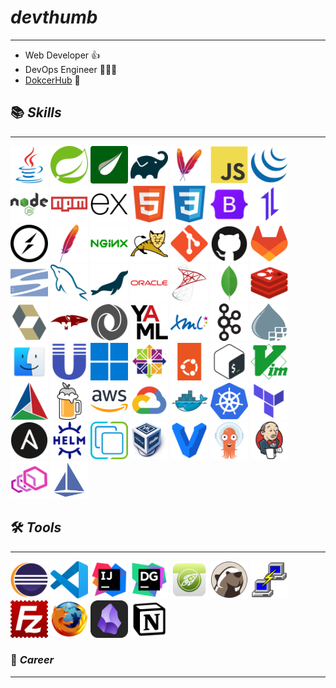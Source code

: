 # ***devthumb*** 
---
- Web Developer 👍
- DevOps Engineer 🧑🏽‍💻
- [DokcerHub](https://hub.docker.com/u/devthumb) 📎

## 📚 ***Skills***
---
<div>
	<!-- Language & Framework -->
	<img src="https://raw.githubusercontent.com/devthumb/devthumb/e804712559abcf77b79ba769a8acd246a62fd71e/img/java.svg" title="Java"  alt="Java" width="60" height="60"/>
	<img src="https://raw.githubusercontent.com/devthumb/devthumb/e804712559abcf77b79ba769a8acd246a62fd71e/img/spring.svg" title="Spring"  alt="Spring" width="60" height="60"/>
	<img src="https://github.com/devthumb/devthumb/blob/main/img/thymeleaf.png?raw=true" title="Thymeleaf"  alt="Thymeleaf" width="60" height="60"/>
	<img src="https://raw.githubusercontent.com/devthumb/devthumb/e804712559abcf77b79ba769a8acd246a62fd71e/img/gradle.svg" title="Gradle"  alt="Gradle" width="60" height="60"/>
	<img src="https://raw.githubusercontent.com/devthumb/devthumb/e804712559abcf77b79ba769a8acd246a62fd71e/img/maven.svg" title="Maven"  alt="Maven" width="60" height="60"/>
	<img src="https://raw.githubusercontent.com/devthumb/devthumb/e804712559abcf77b79ba769a8acd246a62fd71e/img/javascript.svg" title="JavaScript"  alt="JavaScript" width="60" height="60"/>
	<img src="https://raw.githubusercontent.com/devthumb/devthumb/e804712559abcf77b79ba769a8acd246a62fd71e/img/jquery.svg" title="jQuery"  alt="jQuery" width="60" height="60"/>
	<img src="https://raw.githubusercontent.com/devthumb/devthumb/e804712559abcf77b79ba769a8acd246a62fd71e/img/nodejs.svg" title="Nodejs"  alt="Nodejs" width="60" height="60"/>
	<img src="https://raw.githubusercontent.com/devthumb/devthumb/e804712559abcf77b79ba769a8acd246a62fd71e/img/npm.svg" title="npm"  alt="npm" width="60" height="60"/>
	<img src="https://raw.githubusercontent.com/devthumb/devthumb/e804712559abcf77b79ba769a8acd246a62fd71e/img/express.svg" title="Express"  alt="Express" width="60" height="60"/>
	<img src="https://raw.githubusercontent.com/devthumb/devthumb/e804712559abcf77b79ba769a8acd246a62fd71e/img/html5.svg" title="HTML5"  alt="HTML5" width="60" height="60"/>
	<img src="https://raw.githubusercontent.com/devthumb/devthumb/e804712559abcf77b79ba769a8acd246a62fd71e/img/css3.svg" title="CSS3"  alt="CSS3" width="60" height="60"/>
	<img src="https://raw.githubusercontent.com/devthumb/devthumb/e804712559abcf77b79ba769a8acd246a62fd71e/img/bootstrap.svg" title="Bootstrap"  alt="Bootstrap" width="60" height="60"/>
	<img src="https://raw.githubusercontent.com/devthumb/devthumb/e804712559abcf77b79ba769a8acd246a62fd71e/img/axios.svg" title="Axios"  alt="Axios" width="60" height="60"/>
	<img src="https://raw.githubusercontent.com/devthumb/devthumb/e804712559abcf77b79ba769a8acd246a62fd71e/img/socketio.svg" title="Socketio"  alt="Socketio" width="60" height="60"/>
	<img src="https://raw.githubusercontent.com/devthumb/devthumb/e804712559abcf77b79ba769a8acd246a62fd71e/img/apache.svg" title="Apache"  alt="Apache" width="60" height="60"/>
	<img src="https://raw.githubusercontent.com/devthumb/devthumb/e804712559abcf77b79ba769a8acd246a62fd71e/img/nginx.svg" title="Nginx"  alt="Nginx" width="60" height="60"/>
	<img src="https://raw.githubusercontent.com/devthumb/devthumb/e804712559abcf77b79ba769a8acd246a62fd71e/img/tomcat.svg" title="Tomcat"  alt="Tomcat" width="60" height="60"/>
	<img src="https://raw.githubusercontent.com/devthumb/devthumb/e804712559abcf77b79ba769a8acd246a62fd71e/img/git.svg" title="Git" alt="Git" width="60" height="60"/>
	<img src="https://raw.githubusercontent.com/devthumb/devthumb/e804712559abcf77b79ba769a8acd246a62fd71e/img/github.svg" title="GitHub"  alt="GitHub" width="60" height="60"/>
	<img src="https://raw.githubusercontent.com/devthumb/devthumb/e804712559abcf77b79ba769a8acd246a62fd71e/img/gitlab.svg" title="GitLab"  alt="GitLab" width="60" height="60"/>
	<img src="https://raw.githubusercontent.com/devthumb/devthumb/e804712559abcf77b79ba769a8acd246a62fd71e/img/subversion.svg" title="svn"  alt="svn" width="60" height="60"/>
	<img src="https://raw.githubusercontent.com/devthumb/devthumb/e804712559abcf77b79ba769a8acd246a62fd71e/img/mysql.svg" title="MySQL"  alt="MySQL" width="60" height="60"/>
	<img src="https://raw.githubusercontent.com/devthumb/devthumb/e804712559abcf77b79ba769a8acd246a62fd71e/img/mariadb.svg" title="MariaDB"  alt="MariaDB" width="60" height="60"/>
	<img src="https://raw.githubusercontent.com/devthumb/devthumb/e804712559abcf77b79ba769a8acd246a62fd71e/img/oracle.svg" title="Oracle"  alt="Oracle" width="60" height="60"/>
	<img src="https://raw.githubusercontent.com/devthumb/devthumb/e804712559abcf77b79ba769a8acd246a62fd71e/img/microsoftsqlserver.svg" title="MSSQL"  alt="MSSQL" width="60" height="60"/>
	<img src="https://raw.githubusercontent.com/devthumb/devthumb/e804712559abcf77b79ba769a8acd246a62fd71e/img/mongodb.svg" title="MongoDB"  alt="MongoDB" width="60" height="60"/>
	<img src="https://raw.githubusercontent.com/devthumb/devthumb/e804712559abcf77b79ba769a8acd246a62fd71e/img/redis.svg" title="Redis"  alt="Redis" width="60" height="60"/>
	<img src="https://raw.githubusercontent.com/devthumb/devthumb/e804712559abcf77b79ba769a8acd246a62fd71e/img/hibernate.svg" title="Hibernate"  alt="Hibernate" width="60" height="60"/>
	<img src="https://raw.githubusercontent.com/devthumb/devthumb/e804712559abcf77b79ba769a8acd246a62fd71e/img/mongoose.svg" title="Mongoose"  alt="Mongoose" width="60" height="60"/>
	<img src="https://raw.githubusercontent.com/devthumb/devthumb/e804712559abcf77b79ba769a8acd246a62fd71e/img/json.svg" title="JSON"  alt="JSON" width="60" height="60"/>
	<img src="https://raw.githubusercontent.com/devthumb/devthumb/e804712559abcf77b79ba769a8acd246a62fd71e/img/yaml.svg" title="YAML"  alt="YAML" width="60" height="60"/>
	<img src="https://raw.githubusercontent.com/devthumb/devthumb/e804712559abcf77b79ba769a8acd246a62fd71e/img/xml.svg" title="XML"  alt="XML" width="60" height="60"/>
	<img src="https://raw.githubusercontent.com/devthumb/devthumb/e804712559abcf77b79ba769a8acd246a62fd71e/img/apachekafka.svg" title="Kafka"  alt="Kafka" width="60" height="60"/>
	<img src="https://raw.githubusercontent.com/devthumb/devthumb/38bc8e5dfca1ff9e3b57a26ee625b1164dd8eeaf/img/nifi.svg" title="Nifi"  alt="Nifi" width="60" height="60"/>
	<img src="https://github.com/devthumb/devthumb/blob/main/img/macos.png?raw=true" title="MacOS"  alt="MacOS" width="60" height="60"/>
	<img src="https://raw.githubusercontent.com/devthumb/devthumb/38bc8e5dfca1ff9e3b57a26ee625b1164dd8eeaf/img/unix.svg" title="Unix"  alt="Unix" width="60" height="60"/>
	<img src="https://raw.githubusercontent.com/devthumb/devthumb/38bc8e5dfca1ff9e3b57a26ee625b1164dd8eeaf/img/windows11.svg" title="Windows"  alt="Windows" width="60" height="60"/>
	<img src="https://raw.githubusercontent.com/devthumb/devthumb/38bc8e5dfca1ff9e3b57a26ee625b1164dd8eeaf/img/centos.svg" title="CentOS"  alt="CentOS" width="60" height="60"/>
	<img src="https://raw.githubusercontent.com/devthumb/devthumb/38bc8e5dfca1ff9e3b57a26ee625b1164dd8eeaf/img/ubuntu.svg" title="Ubuntu"  alt="Ubuntu" width="60" height="60"/>
	<img src="https://raw.githubusercontent.com/devthumb/devthumb/38bc8e5dfca1ff9e3b57a26ee625b1164dd8eeaf/img/bash.svg" title="Bash"  alt="Bash" width="60" height="60"/>
	<img src="https://raw.githubusercontent.com/devthumb/devthumb/38bc8e5dfca1ff9e3b57a26ee625b1164dd8eeaf/img/vim.svg" title="Vim"  alt="Vim" width="60" height="60"/>
	<img src="https://raw.githubusercontent.com/devthumb/devthumb/38bc8e5dfca1ff9e3b57a26ee625b1164dd8eeaf/img/cmake.svg" title="Cmake"  alt="Cmake" width="60" height="60"/>
	<img src="https://raw.githubusercontent.com/devthumb/devthumb/38bc8e5dfca1ff9e3b57a26ee625b1164dd8eeaf/img/homebrew.svg" title="Homebrew"  alt="Homebrew" width="60" height="60"/>
	<img src="https://raw.githubusercontent.com/devthumb/devthumb/38bc8e5dfca1ff9e3b57a26ee625b1164dd8eeaf/img/aws.svg" title="AWS"  alt="AWS" width="60" height="60"/>
	<img src="https://raw.githubusercontent.com/devthumb/devthumb/38bc8e5dfca1ff9e3b57a26ee625b1164dd8eeaf/img/gcp.svg" title="GCP"  alt="GCP" width="60" height="60"/>
	<img src="https://raw.githubusercontent.com/devthumb/devthumb/38bc8e5dfca1ff9e3b57a26ee625b1164dd8eeaf/img/docker.svg" title="Docker"  alt="Docker" width="60" height="60"/>
	<img src="https://raw.githubusercontent.com/devthumb/devthumb/38bc8e5dfca1ff9e3b57a26ee625b1164dd8eeaf/img/kubernetes.svg" title="K8s"  alt="K8s" width="60" height="60"/>
	<img src="https://raw.githubusercontent.com/devthumb/devthumb/38bc8e5dfca1ff9e3b57a26ee625b1164dd8eeaf/img/terraform.svg" title="Terraform"  alt="Terraform" width="60" height="60"/>
	<img src="https://raw.githubusercontent.com/devthumb/devthumb/38bc8e5dfca1ff9e3b57a26ee625b1164dd8eeaf/img/ansible.svg" title="Ansible"  alt="Ansible" width="60" height="60"/>
	<img src="https://raw.githubusercontent.com/devthumb/devthumb/38bc8e5dfca1ff9e3b57a26ee625b1164dd8eeaf/img/helm.svg" title="Helm"  alt="Helm" width="60" height="60"/>
	<img src="https://raw.githubusercontent.com/devthumb/devthumb/38bc8e5dfca1ff9e3b57a26ee625b1164dd8eeaf/img/vsphere.svg" title="vSphere"  alt="vSphere" width="60" height="60"/>
	<img src="https://github.com/devthumb/devthumb/blob/main/img/virtualbox.png?raw=true" title="VirtualBox"  alt="VirtualBox" width="60" height="60"/>
	<img src="https://raw.githubusercontent.com/devthumb/devthumb/38bc8e5dfca1ff9e3b57a26ee625b1164dd8eeaf/img/vagrant.svg" title="Vagrant"  alt="Vagrant" width="60" height="60"/>
	<img src="https://raw.githubusercontent.com/devthumb/devthumb/38bc8e5dfca1ff9e3b57a26ee625b1164dd8eeaf/img/argocd.svg" title="ArgoCD"  alt="ArgoCD" width="60" height="60"/>
	<img src="https://raw.githubusercontent.com/devthumb/devthumb/38bc8e5dfca1ff9e3b57a26ee625b1164dd8eeaf/img/jenkins.svg" title="Jenkins"  alt="Jenkins" width="60" height="60"/>
	<img src="https://raw.githubusercontent.com/devthumb/devthumb/38bc8e5dfca1ff9e3b57a26ee625b1164dd8eeaf/img/envoy.svg" title="Envoy"  alt="Envoy" width="60" height="60"/>
	<img src="https://raw.githubusercontent.com/devthumb/devthumb/38bc8e5dfca1ff9e3b57a26ee625b1164dd8eeaf/img/istio.svg" title="Istio"  alt="Istio" width="60" height="60"/>
</div>

## 🛠️ ***Tools***
---
<div>
	<img src="https://raw.githubusercontent.com/devthumb/devthumb/38bc8e5dfca1ff9e3b57a26ee625b1164dd8eeaf/img/eclipse.svg" title="Eclipse"  alt="Eclipse" width="60" height="60"/>
	<img src="https://raw.githubusercontent.com/devthumb/devthumb/38bc8e5dfca1ff9e3b57a26ee625b1164dd8eeaf/img/vscode.svg" title="Vscode"  alt="Vscode" width="60" height="60"/>
	<img src="https://raw.githubusercontent.com/devthumb/devthumb/38bc8e5dfca1ff9e3b57a26ee625b1164dd8eeaf/img/intellij.svg" title="Intellij"  alt="Intellij" width="60" height="60"/>
	<img src="https://raw.githubusercontent.com/devthumb/devthumb/38bc8e5dfca1ff9e3b57a26ee625b1164dd8eeaf/img/datagrip.svg" title="Datagrip"  alt="Datagrip" width="60" height="60"/>
	<img src="https://github.com/devthumb/devthumb/blob/main/img/nosqlbooster.png?raw=true" title="NoSQLBooster" alt="NoSQLBooster" width="60" height="60"/>
	<img src="https://raw.githubusercontent.com/devthumb/devthumb/38bc8e5dfca1ff9e3b57a26ee625b1164dd8eeaf/img/dbeaver.svg" title="Dbeaver"  alt="Dbeaver" width="60" height="60"/>
	<img src="https://raw.githubusercontent.com/devthumb/devthumb/38bc8e5dfca1ff9e3b57a26ee625b1164dd8eeaf/img/putty.svg" title="Putty"  alt="Putty" width="60" height="60"/>
	<img src="https://raw.githubusercontent.com/devthumb/devthumb/38bc8e5dfca1ff9e3b57a26ee625b1164dd8eeaf/img/filezilla.svg" title="FileZila"  alt="FileZila" width="60" height="60"/>
	<img src="https://raw.githubusercontent.com/devthumb/devthumb/38bc8e5dfca1ff9e3b57a26ee625b1164dd8eeaf/img/firefox.svg" title="Firefox"  alt="Firefox" width="60" height="60"/>
	<img src="https://github.com/devthumb/devthumb/blob/main/img/obsidian.png?raw=true" title="Obsidian"  alt="Obsidian" width="60" height="60"/>
	<img src="https://raw.githubusercontent.com/devthumb/devthumb/38bc8e5dfca1ff9e3b57a26ee625b1164dd8eeaf/img/notion.svg" title="Notion"  alt="Notion" width="60" height="60"/>
</div>

### 🏅 ***Career***
---


